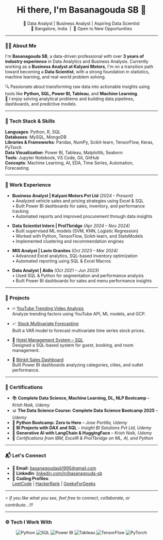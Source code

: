 <h1 align="center">Hi there, I'm Basanagouda SB 👋</h1>

<p align="center">
  🚀 Data Analyst | Business Analyst | Aspiring Data Scientist<br>
  📍 Bangalore, India &nbsp;|&nbsp; 💼 Open to New Opportunities
</p>

---

### 👨‍💻 About Me

I'm **Basanagouda SB**, a data-driven professional with over **3 years of industry experience** in Data Analytics and Business Analysis. Currently working as a **Business Analyst at Kalyani Motors**, I'm on a transition path toward becoming a **Data Scientist**, with a strong foundation in statistics, machine learning, and real-world problem solving.

🔍 Passionate about transforming raw data into actionable insights using tools like **Python, SQL, Power BI, Tableau**, and **Machine Learning**.  
🎯 I enjoy solving analytical problems and building data pipelines, dashboards, and predictive models.

---

### 🧰 Tech Stack & Skills

**Languages**: Python, R, SQL  
**Databases**: MySQL, MongoDB  
**Libraries & Frameworks**: Pandas, NumPy, Scikit-learn, TensorFlow, Keras, PyTorch  
**Data Visualization**: Power BI, Tableau, Matplotlib, Seaborn  
**Tools**: Jupyter Notebook, VS Code, Git, GitHub  
**Concepts**: Machine Learning, AI, EDA, Time Series, Automation, Forecasting

---

### 💼 Work Experience

- **Business Analyst | Kalyani Motors Pvt Ltd** *(2024 – Present)*  
  • Analyzed vehicle sales and pricing strategies using Excel & SQL  
  • Built Power BI dashboards for sales, inventory, and performance tracking  
  • Automated reports and improved procurement through data insights  

- **Data Scientist Intern | ProITbridge** *(Apr 2024 – Nov 2024)*  
  • Built supervised ML models (SVM, KNN, Logistic Regression)  
  • Worked with Python, TensorFlow, Scikit-learn, and StatsModels  
  • Implemented clustering and recommendation engines  

- **MIS Analyst | Lavin Granites** *(Oct 2023 – Mar 2024)*  
  • Advanced Excel analytics, SQL-based inventory optimization  
  • Automated reporting using SQL & Excel Macros  

- **Data Analyst | Aidio** *(Oct 2021 – Jun 2023)*  
  • Used SQL & Python for segmentation and performance analysis  
  • Built Power BI dashboards for sales and menu performance insights

---

### 🚀 Projects

- 🔥 [YouTube Trending Video Analysis](https://github.com/BASANAGOUDA-SB/Youtube-Trending-Video-analysis-using-API)  
  Analyze trending factors using YouTube API, ML models, and GCP.

- 📈 [Stock Multivariate Forecasting](https://github.com/BASANAGOUDA-SB/Multivariate-Analysis)  
  Built a VAR model to forecast multivariate time series stock prices.

- 🏨 [Hotel Management System – SQL](https://github.com/BASANAGOUDA-SB/HOTEL-MANAGEMENT-SYSTEM)  
  Designed a SQL-based system for guest, booking, and room management.

- 🛒 [Blinkit Sales Dashboard](https://github.com/BASANAGOUDA-SB/Blinkit-Analysis)  
  Built Power BI dashboards analyzing categories, cities, and outlet performance.

---

### 🏅 Certifications

- 📚 **Complete Data Science, Machine Learning, DL, NLP Bootcamp** – *Krish Naik, Udemy*  
- 📊 **The Data Science Course: Complete Data Science Bootcamp 2025** – *Udemy*  
- 🐍 **Python Bootcamp: Zero to Hero** – *Jose Portilla, Udemy*  
- 🎯 **BI Projects with DAX and SQL** – *Insight BI Solutions Pvt Ltd, Udemy*  
- 🔗 **Generative AI with LangChain & HuggingFace** – *Krish Naik, Udemy*  
- 📜 *Certifications from IBM, ExcelR & ProITbridge on ML, AI, and Python*

---

### 📬 Let's Connect

- 📧 **Email**: [basanagoudasb1995@gmail.com](mailto:basanagoudasb1995@gmail.com)  
- 💼 **LinkedIn**: [linkedin.com/in/basanagouda-sb](https://www.linkedin.com/in/basanagouda-sb/)  
- 🧠 **Coding Profiles**:  
  [LeetCode](https://leetcode.com/u/Basanagoudasb/) | [HackerRank](https://www.hackerrank.com/) | [GeeksForGeeks](https://www.geeksforgeeks.org/)

---

⭐ _If you like what you see, feel free to connect, collaborate, or contribute...!!!_

---

### ⚙️ Tech I Work With

<p align="center">
  <img src="https://img.icons8.com/color/48/000000/python.png" alt="Python"/>
  <img src="https://img.icons8.com/color/48/000000/sql.png" alt="SQL"/>
  <img src="https://img.icons8.com/color/48/000000/power-bi.png" alt="Power BI"/>
  <img src="https://img.icons8.com/color/48/000000/tableau-software.png" alt="Tableau"/>
  <img src="https://img.icons8.com/color/48/000000/tensorflow.png" alt="TensorFlow"/>
  <img src="https://img.icons8.com/color/48/000000/pytorch.png" alt="PyTorch"/>
</p>
